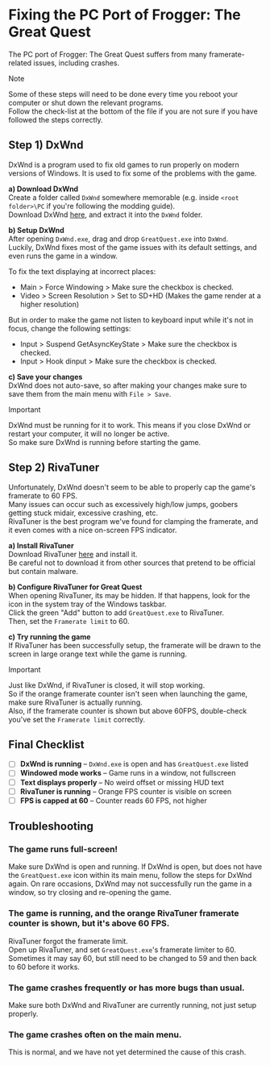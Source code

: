 # Fixing the PC Port of Frogger: The Great Quest
The PC port of Frogger: The Great Quest suffers from many framerate-related issues, including crashes.

> [!NOTE]
> Some of these steps will need to be done every time you reboot your computer or shut down the relevant programs.  
> Follow the check-list at the bottom of the file if you are not sure if you have followed the steps correctly.

## Step 1) DxWnd
DxWnd is a program used to fix old games to run properly on modern versions of Windows.
It is used to fix some of the problems with the game.

**a) Download DxWnd**  
Create a folder called `DxWnd` somewhere memorable (e.g. inside `<root folder>\PC` if you're following the modding guide).   
Download DxWnd [here](https://sourceforge.net/projects/dxwnd/), and extract it into the `DxWnd` folder.

**b) Setup DxWnd**  
After opening `DxWnd.exe`, drag and drop `GreatQuest.exe` into `DxWnd`.  
Luckily, DxWnd fixes most of the game issues with its default settings, and even runs the game in a window.  

To fix the text displaying at incorrect places:
- Main > Force Windowing > Make sure the checkbox is checked.
- Video > Screen Resolution > Set to SD+HD (Makes the game render at a higher resolution)

But in order to make the game not listen to keyboard input while it's not in focus, change the following settings:
- Input > Suspend GetAsyncKeyState > Make sure the checkbox is checked.
- Input > Hook dinput > Make sure the checkbox is checked.

**c) Save your changes**  
DxWnd does not auto-save, so after making your changes make sure to save them from the main menu with `File > Save`.  

> [!Important]  
> DxWnd must be running for it to work. This means if you close DxWnd or restart your computer, it will no longer be active.  
> So make sure DxWnd is running before starting the game.  

## Step 2) RivaTuner
Unfortunately, DxWnd doesn't seem to be able to properly cap the game's framerate to 60 FPS.  
Many issues can occur such as excessively high/low jumps, goobers getting stuck midair, excessive crashing, etc.  
RivaTuner is the best program we've found for clamping the framerate, and it even comes with a nice on-screen FPS indicator.  

**a) Install RivaTuner**  
Download RivaTuner [here](https://www.guru3d.com/download/rtss-rivatuner-statistics-server-download/) and install it.  
Be careful not to download it from other sources that pretend to be official but contain malware.  

**b) Configure RivaTuner for Great Quest**  
When opening RivaTuner, its may be hidden. If that happens, look for the icon in the system tray of the Windows taskbar.  
Click the green "Add" button to add `GreatQuest.exe` to RivaTuner.  
Then, set the `Framerate limit` to 60.  

**c) Try running the game**  
If RivaTuner has been successfully setup, the framerate will be drawn to the screen in large orange text while the game is running.  

> [!Important]  
> Just like DxWnd, if RivaTuner is closed, it will stop working.  
> So if the orange framerate counter isn't seen when launching the game, make sure RivaTuner is actually running.  
> Also, if the framerate counter is shown but above 60FPS, double-check you've set the `Framerate limit` correctly.

## Final Checklist
- [ ] **DxWnd is running** – `DxWnd.exe` is open and has `GreatQuest.exe` listed
- [ ] **Windowed mode works** – Game runs in a window, not fullscreen
- [ ] **Text displays properly** – No weird offset or missing HUD text
- [ ] **RivaTuner is running** – Orange FPS counter is visible on screen
- [ ] **FPS is capped at 60** – Counter reads 60 FPS, not higher

## Troubleshooting
### The game runs full-screen!
Make sure DxWnd is open and running.
If DxWnd is open, but does not have the `GreatQuest.exe` icon within its main menu, follow the steps for DxWnd again.
On rare occasions, DxWnd may not successfully run the game in a window, so try closing and re-opening the game.

### The game is running, and the orange RivaTuner framerate counter is shown, but it's above 60 FPS.
RivaTuner forgot the framerate limit.  
Open up RivaTuner, and set `GreatQuest.exe`'s framerate limiter to 60.  
Sometimes it may say 60, but still need to be changed to 59 and then back to 60 before it works.

### The game crashes frequently or has more bugs than usual.
Make sure both DxWnd and RivaTuner are currently running, not just setup properly.

### The game crashes often on the main menu.  
This is normal, and we have not yet determined the cause of this crash.
